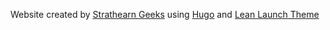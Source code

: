 Website created by [Strathearn Geeks](https://github.com/StrathearnGeeks) using
[Hugo](https://gohugo.io/) and [Lean Launch
Theme](https://github.com/felicianotech/hugo-theme-lean-launch-page)
